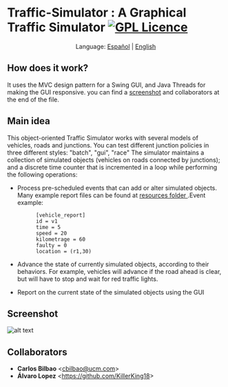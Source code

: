 # Traffic-Simulator : A Graphical Traffic Simulator  [![GPL Licence](https://badges.frapsoft.com/os/gpl/gpl.png?v=103)](https://opensource.org/licenses/GPL-3.0/)

 <p align="center">
  <span>Language:</span> 
  <a href="https://github.com/Zildj1an/Traffic-Simulator/blob/master/LEEME.md">Español</a> |
  <a href="https://github.com/Zildj1an/Traffic-Simulator">English</a> 
</p>

## How does it work?

It uses the MVC design pattern for a Swing GUI, and Java Threads for making the GUI responsive. you can find a <a href = "https://github.com/Zildj1an/Traffic-Simulator#screenshot">screenshot</a> and collaborators at the end of the file.

## Main idea 
This object-oriented Traffic Simulator works with several models of vehicles, roads and junctions. You can test different junction policies in three different styles: "batch", "gui", "race" 
The simulator maintains a collection of simulated objects (vehicles on roads connected by
junctions); and a discrete time counter that is incremented in a loop while performing the
following operations:

  - Process pre-scheduled events that can add or alter simulated objects. Many example report files can be found at 
<a href="https://github.com/Zildj1an/Traffic-Simulator/tree/master/resources">resources folder </a>.Event example: 

              [vehicle_report]
              id = v1
              time = 5
              speed = 20
              kilometrage = 60
              faulty = 0
              location = (r1,30)

  - Advance the state of currently simulated objects, according to their behaviors. For
example, vehicles will advance if the road ahead is clear, but will have to stop and
wait for red traffic lights.

  -  Report on the current state of the simulated objects using the GUI

## Screenshot

![alt text](https://github.com/Zildj1an/Traffic-Simulator/blob/master/GUI.png)

## Collaborators
* **Carlos Bilbao** &lt;cbilbao@ucm.com&gt;
* **Álvaro Lopez** &lt;https://github.com/KillerKing18&gt;

